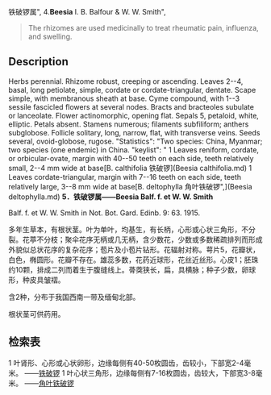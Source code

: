 铁破锣属",
4.**Beesia** I. B. Balfour & W. W. Smith",

> The rhizomes are used medicinally to treat rheumatic pain, influenza, and swelling.

## Description
Herbs perennial. Rhizome robust, creeping or ascending. Leaves 2--4, basal, long petiolate, simple, cordate or cordate-triangular, dentate. Scape simple, with membranous sheath at base. Cyme compound, with 1--3 sessile fascicled flowers at several nodes. Bracts and bracteoles subulate or lanceolate. Flower actinomorphic, opening flat. Sepals 5, petaloid, white, elliptic. Petals absent. Stamens numerous; filaments subfiliform; anthers subglobose. Follicle solitary, long, narrow, flat, with transverse veins. Seeds several, ovoid-globose, rugose.
  "Statistics": "Two species: China, Myanmar; two species (one endemic) in China.
  "keylist": "
1 Leaves reniform, cordate, or orbicular-ovate, margin with 40--50 teeth on each side, teeth relatively small, 2--4 mm wide at base[B. calthifolia 铁破锣](Beesia calthifolia.md)
1 Leaves cordate-triangular, margin with 7--16 teeth on each side, teeth relatively large, 3--8 mm wide at base[B. deltophylla 角叶铁破锣",](Beesia deltophylla.md)
**5．铁破锣属——Beesia Balf. f. et W. W. Smith**

Balf. f. et W. W. Smith in Not. Bot. Gard. Edinb. 9: 63. 1915.

多年生草本，有根状茎。叶为单叶，均基生，有长柄，心形或心状三角形，不分裂。花葶不分枝；聚伞花序无柄或几无柄，含少数花，少数或多数稀疏排列而形成外貌似总状花序的复杂花序；苞片及小苞片钻形。花辐射对称。萼片5，花瓣状，白色，椭圆形。花瓣不存在。雄蕊多数，花药近球形，花丝近丝形。心皮1；胚珠约10颗，排成二列而着生于腹缝线上。蓇葖狭长，扁，具横脉；种子少数，卵球形，种皮具皱褶。

含2种，分布于我国西南一带及缅甸北部。

根状茎可供药用。

## 检索表

1 叶肾形、心形或心状卵形，边缘每侧有40-50枚圆齿，齿较小，下部宽2-4毫米。 ——[铁破锣](Beesia%20calthifolia.md)
1 叶心状三角形，边缘每侧有7-16枚圆齿，齿较大，下部宽3-8毫米。 ——[角叶铁破锣](Beesia%20deltophylla.md)

